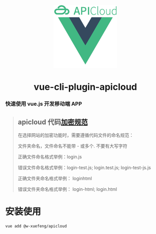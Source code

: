 

<div align="center">

  <img width="200" src="./generator/template/public/res/img/logo.png">

  <h1>vue-cli-plugin-apicloud</h1>  

</div>

### 快速使用 vue.js 开发移动端 APP

> ## apicloud 代码[加密规范](https://docs.apicloud.com/Dev-Guide/Code-Specification)
>
> 在选择网站的加密功能时，需要遵循代码文件的命名规范：
>
> 文件夹命名，文件命名不能带 - 或多个. 不要有大写字符
> 
> 正确文件命名格式举例：login.js
> 
> 错误文件命名格式举例：login-test.js; login.test.js; login-test-js.js
> 
> 正确文件夹命名格式举例： loginhtml
> 
> 错误文件夹命名格式举例： login-html; login.html

# 安装使用

```shell
vue add @w-xuefeng/apicloud
```
